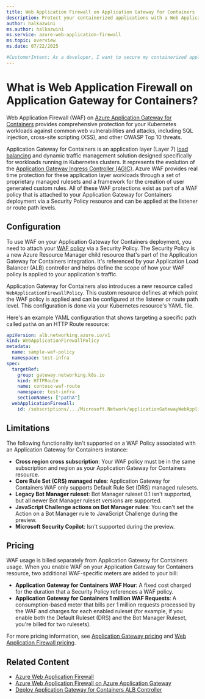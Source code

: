 ```yaml
---
title: Web Application Firewall on Application Gateway for Containers
description: Protect your containerized applications with a Web Application Firewall (WAF) on Azure Application Gateway.
author: halkazwini
ms.author: halkazwini
ms.service: azure-web-application-firewall
ms.topic: overview
ms.date: 07/22/2025

#CustomerIntent: As a developer, I want to secure my containerized applications so that I can protect them from web vulnerabilities.
---
```


# What is Web Application Firewall on Application Gateway for Containers?

Web Application Firewall (WAF) on [Azure Application Gateway for Containers](../../application-gateway/for-containers/overview.md) provides comprehensive protection for your Kubernetes workloads against common web vulnerabilities and attacks, including SQL injection, cross-site scripting (XSS), and other OWASP Top 10 threats.

Application Gateway for Containers is an application layer (Layer 7) [load balancing](/azure/architecture/guide/technology-choices/load-balancing-overview) and dynamic traffic management solution designed specifically for workloads running in Kubernetes clusters. It represents the evolution of the [Application Gateway Ingress Controller (AGIC)](../../application-gateway/ingress-controller-overview.md). Azure WAF provides real time protection for these application layer workloads through a set of proprietary managed rulesets and a framework for the creation of user generated custom rules. All of these WAF protections exist as part of a WAF policy that is attached to your Application Gateway for Containers deployment via a Security Policy resource and can be applied at the listener or route path levels.

## Configuration

To use WAF on your Application Gateway for Containers deployment, you need to attach your [WAF policy](create-waf-policy-ag.md) via a Security Policy. The Security Policy is a new Azure Resource Manager child resource that's part of the Application Gateway for Containers integration. It's referenced by your Application Load Balancer (ALB) controller and helps define the scope of how your WAF policy is applied to your application's traffic.

Application Gateway for Containers also introduces a new resource called `WebApplicationFirewallPolicy`. This custom resource defines at which point the WAF policy is applied and can be configured at the listener or route path level. This configuration is done via your Kubernetes resource's YAML file.

Here's an example YAML configuration that shows targeting a specific path called `pathA` on an HTTP Route resource:

```yaml
apiVersion: alb.networking.azure.io/v1
kind: WebApplicationFirewallPolicy
metadata:
  name: sample-waf-policy
  namespace: test-infra
spec:
  targetRef:
    group: gateway.networking.k8s.io
    kind: HTTPRoute
    name: contoso-waf-route
    namespace: test-infra
    sectionNames: ["pathA"]
  webApplicationFirewall:
    id: /subscriptions/.../Microsoft.Network/applicationGatewayWebApplicationFirewallPolicies/waf-policy-0
```

## Limitations

The following functionality isn't supported on a WAF Policy associated with an Application Gateway for Containers instance:

- **Cross region cross subscription**: Your WAF policy must be in the same subscription and region as your Application Gateway for Containers resource.
- **Core Rule Set (CRS) managed rules**: Application Gateway for Containers WAF only supports Default Rule Set (DRS) managed rulesets.
- **Legacy Bot Manager ruleset**: Bot Manager ruleset 0.1 isn't supported, but all newer Bot Manager ruleset versions are supported.
- **JavaScript Challenge actions on Bot Manager rules**: You can't set the Action on a Bot Manager rule to JavaScript Challenge during the preview.
- **Microsoft Security Copilot**: Isn't supported during the preview.

## Pricing

WAF usage is billed separately from Application Gateway for Containers usage. When you enable WAF on your Application Gateway for Containers resource, two additional WAF-specific meters are added to your bill:

- **Application Gateway for Containers WAF Hour**: A fixed cost charged for the duration that a Security Policy references a WAF policy.
- **Application Gateway for Containers 1 million WAF Requests**: A consumption-based meter that bills per 1 million requests processed by the WAF and charges for each enabled ruleset (for example, if you enable both the Default Ruleset (DRS) and the Bot Manager Ruleset, you're billed for two rulesets).

For more pricing information, see [Application Gateway pricing](https://azure.microsoft.com/pricing/details/application-gateway) and [Web Application Firewall pricing](https://azure.microsoft.com/pricing/details/web-application-firewall).

## Related Content

- [Azure Web Application Firewall](../../web-application-firewall/overview.md)
- [Azure Web Application Firewall on Azure Application Gateway](ag-overview.md)
- [Deploy Application Gateway for Containers ALB Controller](../../application-gateway/for-containers/quickstart-deploy-application-gateway-for-containers-alb-controller.md)

